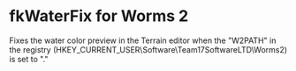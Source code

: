 # fkWaterFix for Worms 2
 Fixes the water color preview in the Terrain editor when the "W2PATH" in the registry (HKEY_CURRENT_USER\Software\Team17SoftwareLTD\Worms2) is set to "."

